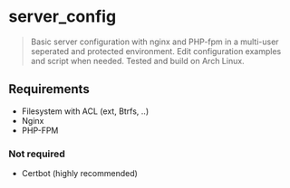 # server_config
>Basic server configuration with nginx and PHP-fpm in a multi-user seperated and protected environment.
>Edit configuration examples and script when needed.
>Tested and build on Arch Linux.

## Requirements
- Filesystem with ACL (ext, Btrfs, ..)
- Nginx
- PHP-FPM

### Not required
- Certbot (highly recommended)
